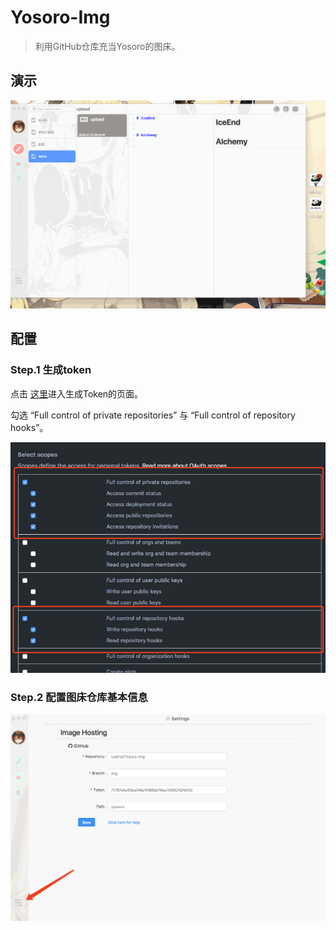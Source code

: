 # Yosoro-Img

> 利用GitHub仓库充当Yosoro的图床。

## 演示

![image](https://raw.githubusercontent.com/IceEnd/Yosoro-Img/img/yosoro/2018-07-27.00.47.27-image.gif)

## 配置

### Step.1 生成token

点击 [这里](https://github.com/settings/tokens/new)进入生成Token的页面。

勾选 “Full control of private repositories” 与 “Full control of repository hooks”。

![2018-07-27.01.11.39-image.png](https://raw.githubusercontent.com/IceEnd/Yosoro-Img/img/yosoro/2018-07-27.01.11.39-image.png)

### Step.2 配置图床仓库基本信息

![2018-07-27.01.13.03-image.png](https://raw.githubusercontent.com/IceEnd/Yosoro-Img/img/yosoro/2018-07-27.01.13.03-image.png)
